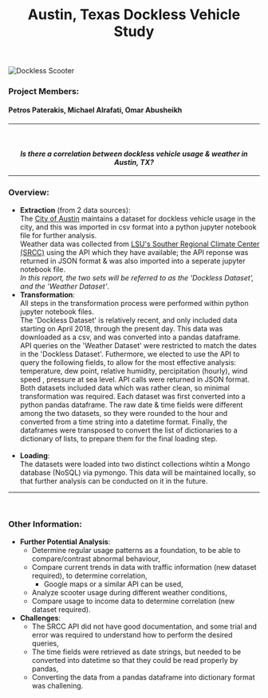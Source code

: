 # <center> Austin, Texas Dockless Vehicle Study </center><br>
![Dockless Scooter](http://s79f01z693v3ecoes3yyjsg1.wpengine.netdna-cdn.com/wp-content/uploads/2018/03/sf.Bird_.0307.jpg) <br>

### Project Members:
#### Petros Paterakis, Michael Alrafati, Omar Abusheikh

<hr><br>

#### <center> *Is there a correlation between dockless vehicle usage & weather in Austin, TX?* </center>

<hr>

### Overview: 

* **Extraction** (from 2 data sources): <br>
	The [City of Austin](https://data.austintexas.gov/Transportation-and-Mobility/Dockless-Vehicle-Trips/7d8e-dm7r "City of Austin Dataset") maintains a dataset for dockless vehicle usage in the city, and this was imported in csv format into a python jupyter notebook file for further analysis.  
	Weather data was collected from [LSU's Souther Regional Climate Center (SRCC)](http://hrly.lsu.edu/ "Weather API") using the API which they have available; the API reponse was returned in JSON format & was also imported into a seperate jupyter notebook file.  
	*In this report, the two sets will be referred to as the 'Dockless Dataset', and the 'Weather Dataset'*. 
* **Transformation**: <br>
	All steps in the transformation process were performed within python jupyter notebook files.  
	The 'Dockless Dataset' is relatively recent, and only included data starting on April 2018, through the present day.  This data was downloaded as a csv, and was converted into a pandas dataframe.  
	API queries on the 'Weather Dataset' were restricted to match the dates in the 'Dockless Dataset'.  Futhermore, we elected to use the API to query the following fields, to allow for the most effective analysis: temperature, dew point, relative humidity, percipitation (hourly), wind speed , pressure at sea level. API calls were returned in JSON format.  
	Both datasets included data which was rather clean, so minimal transformation was required.  Each dataset was first converted into a python pandas dataframe.  The raw date & time fields were different among the two datasets, so they were rounded to the hour and converted from a time string into a datetime format. Finally, the dataframes were transposed to convert the list of dictionaries to a dictionary of lists, to prepare them for the final loading step.   
  <br>
* **Loading**: <br>
	The datasets were loaded into two distinct collections wihtin a Mongo database (NoSQL) via pymongo.  This data will be maintained locally, so that further analysis can be conducted on it in the future.  
<hr><br>

### Other Information: <br>

* **Further Potential Analysis**:
	- Determine regular usage patterns as a foundation, to be able to compare/contrast abnormal behaviour,
	- Compare current trends in data with traffic information (new dataset required), to determine correlation,
		- Google maps or a similar API can be used,
	- Analyze scooter usage during different weather conditions,
	- Compare usage to income data to determine correlation (new dataset required).
* **Challenges**:
	- The SRCC API did not have good documentation, and some trial and error was required to understand how to perform the desired queries, 
	- The time fields were retrieved as date strings, but needed to be converted into datetime so that they could be read properly by pandas,  
	- Converting the data from a pandas dataframe into dictionary format was challening.
